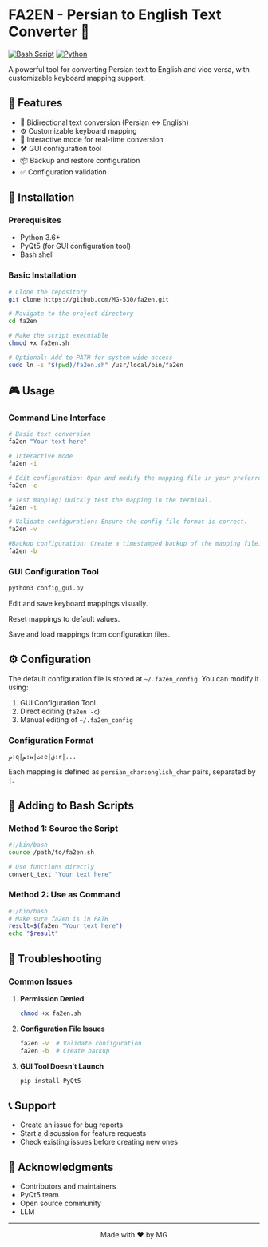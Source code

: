 # FA2EN - Persian to English Text Converter 🔄

[![Bash Script](https://img.shields.io/badge/language-bash-green.svg)](https://www.gnu.org/software/bash/)
[![Python](https://img.shields.io/badge/python-3.6+-blue.svg)](https://www.python.org/downloads/)

A powerful tool for converting Persian text to English and vice versa, with customizable keyboard mapping support.

## 🌟 Features

- 🔄 Bidirectional text conversion (Persian ↔️ English)
- ⚙️ Customizable keyboard mapping
- 🎯 Interactive mode for real-time conversion
- 🛠️ GUI configuration tool
- 📦 Backup and restore configuration
- ✅ Configuration validation

## 🚀 Installation

### Prerequisites

- Python 3.6+
- PyQt5 (for GUI configuration tool)
- Bash shell

### Basic Installation

```bash
# Clone the repository
git clone https://github.com/MG-530/fa2en.git

# Navigate to the project directory
cd fa2en

# Make the script executable
chmod +x fa2en.sh

# Optional: Add to PATH for system-wide access
sudo ln -s "$(pwd)/fa2en.sh" /usr/local/bin/fa2en
```

## 🎮 Usage

### Command Line Interface
    
```bash
# Basic text conversion
fa2en "Your text here"

# Interactive mode
fa2en -i

# Edit configuration: Open and modify the mapping file in your preferred editor.
fa2en -c

# Test mapping: Quickly test the mapping in the terminal.
fa2en -t

# Validate configuration: Ensure the config file format is correct.
fa2en -v

#Backup configuration: Create a timestamped backup of the mapping file.
fa2en -b
```

### GUI Configuration Tool

```bash
python3 config_gui.py
```
Edit and save keyboard mappings visually. 

Reset mappings to default values.

Save and load mappings from configuration files.


    
## ⚙️ Configuration

The default configuration file is stored at `~/.fa2en_config`. You can modify it using:

1. GUI Configuration Tool
2. Direct editing (`fa2en -c`)
3. Manual editing of `~/.fa2en_config`

### Configuration Format

```
ض:q|ص:w|ث:e|ق:r|...
```

Each mapping is defined as `persian_char:english_char` pairs, separated by `|`.

## 🔧 Adding to Bash Scripts

### Method 1: Source the Script

```bash
#!/bin/bash
source /path/to/fa2en.sh

# Use functions directly
convert_text "Your text here"
```

### Method 2: Use as Command

```bash
#!/bin/bash
# Make sure fa2en is in PATH
result=$(fa2en "Your text here")
echo "$result"
```

## 🐛 Troubleshooting

### Common Issues

1. **Permission Denied**
   ```bash
   chmod +x fa2en.sh
   ```

2. **Configuration File Issues**
   ```bash
   fa2en -v  # Validate configuration
   fa2en -b  # Create backup
   ```

3. **GUI Tool Doesn't Launch**
   ```bash
   pip install PyQt5
   ```

## 📞 Support

- Create an issue for bug reports
- Start a discussion for feature requests
- Check existing issues before creating new ones

## 🙏 Acknowledgments

- Contributors and maintainers
- PyQt5 team
- Open source community
- LLM
---

<p align="center">
  Made with ❤️ by MG
</p>
